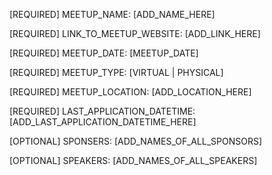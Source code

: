[REQUIRED] MEETUP_NAME: [ADD_NAME_HERE]

[REQUIRED] LINK_TO_MEETUP_WEBSITE: [ADD_LINK_HERE]

[REQUIRED] MEETUP_DATE: [MEETUP_DATE]

[REQUIRED] MEETUP_TYPE: [VIRTUAL | PHYSICAL]

[REQUIRED] MEETUP_LOCATION: [ADD_LOCATION_HERE]

[REQUIRED] LAST_APPLICATION_DATETIME: [ADD_LAST_APPLICATION_DATETIME_HERE]

[OPTIONAL] SPONSERS: [ADD_NAMES_OF_ALL_SPONSORS]

[OPTIONAL] SPEAKERS: [ADD_NAMES_OF_ALL_SPEAKERS]